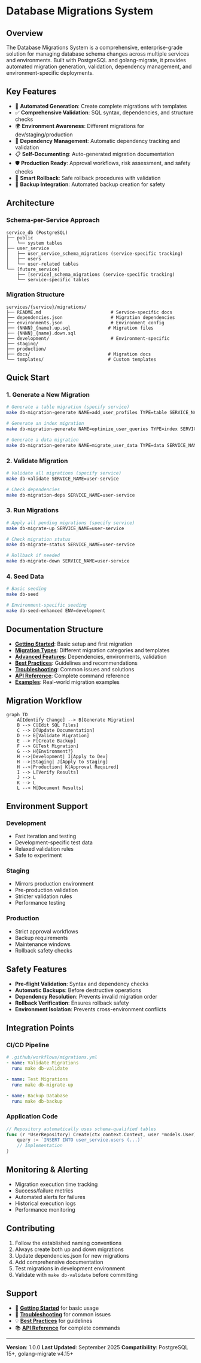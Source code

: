 # Database Migrations System

## Overview

The Database Migrations System is a comprehensive, enterprise-grade solution for managing database schema changes across multiple services and environments. Built with PostgreSQL and golang-migrate, it provides automated migration generation, validation, dependency management, and environment-specific deployments.

## Key Features

- 🚀 **Automated Generation**: Create complete migrations with templates
- ✅ **Comprehensive Validation**: SQL syntax, dependencies, and structure checks
- 🌍 **Environment Awareness**: Different migrations for dev/staging/production
- 🔗 **Dependency Management**: Automatic dependency tracking and validation
- 📋 **Self-Documenting**: Auto-generated migration documentation
- 🛡️ **Production Ready**: Approval workflows, risk assessment, and safety checks
- 🔄 **Smart Rollback**: Safe rollback procedures with validation
- 💾 **Backup Integration**: Automated backup creation for safety

## Architecture

### Schema-per-Service Approach

```
service_db (PostgreSQL)
├── public
│   └── system tables
├── user_service
│   ├── user_service_schema_migrations (service-specific tracking)
│   ├── users
│   └── user-related tables
└── [future_service]
    ├── [service]_schema_migrations (service-specific tracking)
    └── service-specific tables
```

### Migration Structure

```
services/{service}/migrations/
├── README.md                          # Service-specific docs
├── dependencies.json                  # Migration dependencies
├── environments.json                  # Environment config
├── {NNNN}_{name}.up.sql              # Migration files
├── {NNNN}_{name}.down.sql
├── development/                       # Environment-specific
├── staging/
├── production/
├── docs/                             # Migration docs
└── templates/                        # Custom templates
```

## Quick Start

### 1. Generate a New Migration

```bash
# Generate a table migration (specify service)
make db-migration-generate NAME=add_user_profiles TYPE=table SERVICE_NAME=user-service

# Generate an index migration
make db-migration-generate NAME=optimize_user_queries TYPE=index SERVICE_NAME=user-service

# Generate a data migration
make db-migration-generate NAME=migrate_user_data TYPE=data SERVICE_NAME=user-service
```

### 2. Validate Migration

```bash
# Validate all migrations (specify service)
make db-validate SERVICE_NAME=user-service

# Check dependencies
make db-migration-deps SERVICE_NAME=user-service
```

### 3. Run Migrations

```bash
# Apply all pending migrations (specify service)
make db-migrate-up SERVICE_NAME=user-service

# Check migration status
make db-migrate-status SERVICE_NAME=user-service

# Rollback if needed
make db-migrate-down SERVICE_NAME=user-service
```

### 4. Seed Data

```bash
# Basic seeding
make db-seed

# Environment-specific seeding
make db-seed-enhanced ENV=development
```

## Documentation Structure

- **[Getting Started](./getting-started.md)**: Basic setup and first migration
- **[Migration Types](./migration-types.md)**: Different migration categories and templates
- **[Advanced Features](./advanced-features.md)**: Dependencies, environments, validation
- **[Best Practices](./best-practices.md)**: Guidelines and recommendations
- **[Troubleshooting](./troubleshooting.md)**: Common issues and solutions
- **[API Reference](./api-reference.md)**: Complete command reference
- **[Examples](./examples.md)**: Real-world migration examples

## Migration Workflow

```mermaid
graph TD
    A[Identify Change] --> B[Generate Migration]
    B --> C[Edit SQL Files]
    C --> D[Update Documentation]
    D --> E[Validate Migration]
    E --> F[Create Backup]
    F --> G[Test Migration]
    G --> H{Environment?}
    H -->|Development| I[Apply to Dev]
    H -->|Staging| J[Apply to Staging]
    H -->|Production| K[Approval Required]
    I --> L[Verify Results]
    J --> L
    K --> L
    L --> M[Document Results]
```

## Environment Support

### Development
- Fast iteration and testing
- Development-specific test data
- Relaxed validation rules
- Safe to experiment

### Staging
- Mirrors production environment
- Pre-production validation
- Stricter validation rules
- Performance testing

### Production
- Strict approval workflows
- Backup requirements
- Maintenance windows
- Rollback safety checks

## Safety Features

- **Pre-flight Validation**: Syntax and dependency checks
- **Automatic Backups**: Before destructive operations
- **Dependency Resolution**: Prevents invalid migration order
- **Rollback Verification**: Ensures rollback safety
- **Environment Isolation**: Prevents cross-environment conflicts

## Integration Points

### CI/CD Pipeline
```yaml
# .github/workflows/migrations.yml
- name: Validate Migrations
  run: make db-validate

- name: Test Migrations
  run: make db-migrate-up

- name: Backup Database
  run: make db-backup
```

### Application Code
```go
// Repository automatically uses schema-qualified tables
func (r *UserRepository) Create(ctx context.Context, user *models.User) error {
    query := `INSERT INTO user_service.users (...)`
    // Implementation
}
```

## Monitoring & Alerting

- Migration execution time tracking
- Success/failure metrics
- Automated alerts for failures
- Historical execution logs
- Performance monitoring

## Contributing

1. Follow the established naming conventions
2. Always create both up and down migrations
3. Update dependencies.json for new migrations
4. Add comprehensive documentation
5. Test migrations in development environment
6. Validate with `make db-validate` before committing

## Support

- 📖 **[Getting Started](./getting-started.md)** for basic usage
- 🔧 **[Troubleshooting](./troubleshooting.md)** for common issues
- 💡 **[Best Practices](./best-practices.md)** for guidelines
- 📚 **[API Reference](./api-reference.md)** for complete commands

---

**Version**: 1.0.0
**Last Updated**: September 2025
**Compatibility**: PostgreSQL 15+, golang-migrate v4.15+